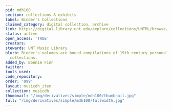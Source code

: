 ```yaml
---
pid: mdh100
section: collections & exhibits
label: Binder's Collections
claimed_category: digital collection, archive
link: https://digital.library.unt.edu/explore/collections/UNTML/browse/?fq=dc_type:image_score
status: active
open_access: 'TRUE'
creators:
stewards: UNT Music Library
blurb: Binder's volumes are bound compilations of 19th century personal sheet music
  collections.
added_by: Bonnie Finn
twitter:
tools_used:
code_repository:
order: '099'
layout: musicdh_item
collection: musicdh
thumbnail: "/img/derivatives/simple/mdh100/thumbnail.jpg"
full: "/img/derivatives/simple/mdh100/fullwidth.jpg"
---
```

